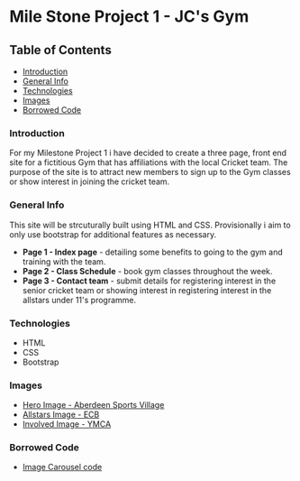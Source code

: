 # Mile Stone Project 1 - JC's Gym

## Table of Contents
* [Introduction](#introduction)
* [General Info](#general-info)
* [Technologies](#technologies)
* [Images](#images)
* [Borrowed Code](#borrowed-code)

### Introduction
For my Milestone Project 1 i have decided to create a three page, front end site for a fictitious Gym that has affiliations with the local Cricket team.
The purpose of the site is to attract new members to sign up to the Gym classes or show interest in joining the cricket team.

### General Info
This site will be strcuturally built using HTML and CSS.  Provisionally i aim to only use bootstrap for additional features as necessary.
* **Page 1 - Index page** - detailing some benefits to going to the gym and training with the team.
* **Page 2 - Class Schedule** - book gym classes throughout the week.
* **Page 3 - Contact team** - submit details for registering interest in the senior cricket team or showing interest in registering interest in the allstars under 11's programme.

### Technologies
* HTML
* CSS
* Bootstrap

### Images
* [Hero Image - Aberdeen Sports Village](https://www.aberdeensportsvillage.com/imager/images/3463/20190831_AberdeenSportsVillage_NewGym_002_eaf97de94269862e8bb6a5cf5fce55e2.webp)
* [Allstars Image - ECB](https://www.resources.ecb.co.uk/photo-resources/2023/04/17/b00bf8bc-39fb-4270-bd31-62bfbc885057/all-stars-hero-bg-x2.jpeg?width=1766&height=608)
* [Involved Image - YMCA](https://www.ymca.org/sites/default/files/styles/portrait/public/2021-06/strengthening-communities.jpg?itok=FRTI2Wrh)

### Borrowed Code

* [Image Carousel code](https://getbootstrap.com/docs/4.0/components/carousel/)